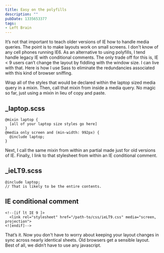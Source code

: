 ```yaml
---
title: Easy on the polyfills
description: ""
pubDate: 1335653377
tags:
- Left Brain
---
```

It&rsquo;s not that important to teach older versions of IE how to handle media queries. The point is to make layouts work on small screens. I don't know of any cell phones running IE6. As an alternative to using polyfills, I tend handle legacy IE with conditional comments. The only trade off for this is, IE < 9 users can&rsquo;t change the layout by fiddling with the window size. I can live with that. Here is how I use Sass to eliminate the redundancies associated with this kind of browser sniffing.

Wrap all of the styles that would be declared within the laptop sized media query in a mixin. Then, call that mixin from inside a media query. No magic so far, just using a mixin in lieu of copy and paste.

## _laptop.scss
```
@mixin laptop {
  [all of your laptop size styles go here]
}
@media only screen and (min-width: 992px) {
  @include laptop;
}
```

Next, I call the same mixin from within an partial made just for old versions of IE. Finally, I link to that stylesheet from within an IE conditional comment.

## _ieLT9.scss

```
@include laptop; 
// That is likely to be the entire contents.
```

## IE conditional comment

```
<!--[if lt IE 9 ]>
  <link rel="stylesheet" href="/path-to/css/ieLT9.css" media="screen, projection">
<![endif]-->
```

That&rsquo;s it. Now you don't have to worry about keeping your layout changes in sync across nearly identical sheets. Old browsers get a sensible layout. Best of all, we didn&rsquo;t have to use any javascript.
